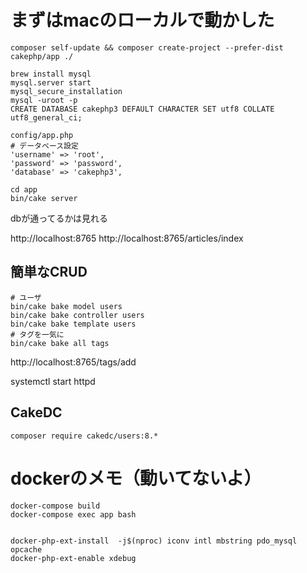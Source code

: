 

# まずはmacのローカルで動かした


```
composer self-update && composer create-project --prefer-dist cakephp/app ./

brew install mysql
mysql.server start
mysql_secure_installation
mysql -uroot -p
CREATE DATABASE cakephp3 DEFAULT CHARACTER SET utf8 COLLATE utf8_general_ci;

config/app.php
# データベース設定
'username' => 'root',
'password' => 'password',
'database' => 'cakephp3',

cd app
bin/cake server
```

dbが通ってるかは見れる    

http://localhost:8765
http://localhost:8765/articles/index


## 簡単なCRUD


```
# ユーザ
bin/cake bake model users
bin/cake bake controller users
bin/cake bake template users
# タグを一気に
bin/cake bake all tags
```


http://localhost:8765/tags/add


systemctl start httpd


## CakeDC


```
composer require cakedc/users:8.*
```




# dockerのメモ（動いてないよ）


```
docker-compose build
docker-compose exec app bash


docker-php-ext-install  -j$(nproc) iconv intl mbstring pdo_mysql opcache
docker-php-ext-enable xdebug

```
